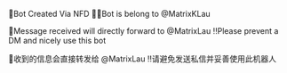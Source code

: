 🤖Bot Created Via NFD
👨‍💻Bot is belong to @MatrixKLau

📨Message received will directly forward to @MatrixLau
‼️Please prevent a DM and nicely use this bot

📨收到的信息会直接转发给 @MatrixLau
‼️请避免发送私信并妥善使用此机器人
